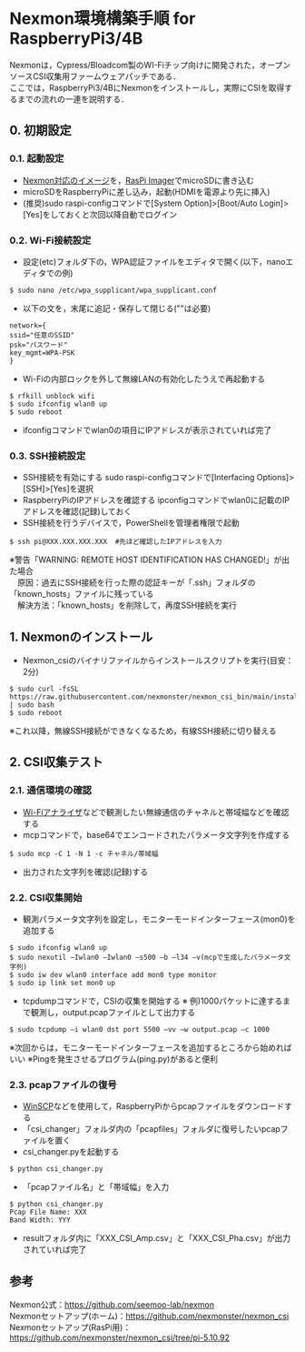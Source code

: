 # Nexmon環境構築手順 for RaspberryPi3/4B
Nexmonは，Cypress/Bloadcom製のWI-Fiチップ向けに開発された，オープンソースCSI収集用ファームウェアパッチである．  
ここでは，RaspberryPi3/4BにNexmonをインストールし，実際にCSIを取得するまでの流れの一連を説明する． 

## 0. 初期設定
### 0.1. 起動設定
- [Nexmon対応のイメージ](https://downloads.raspberrypi.org/raspios_lite_armhf/images/raspios_lite_armhf-2022-01-28/2022-01-28-raspios-bullseye-armhf-lite.zip)を，[RasPi Imager](https://downloads.raspberrypi.org/imager/imager_latest.exe)でmicroSDに書き込む    
- microSDをRaspberryPiに差し込み，起動(HDMIを電源より先に挿入)
- (推奨)sudo raspi-configコマンドで[System Option]>[Boot/Auto Login]>[Yes]をしておくと次回以降自動でログイン  

### 0.2. Wi-Fi接続設定
- 設定(etc)フォルダ下の，WPA認証ファイルをエディタで開く(以下，nanoエディタでの例)
```
$ sudo nano /etc/wpa_supplicant/wpa_supplicant.conf
```
- 以下の文を，末尾に追記・保存して閉じる(""は必要)
```
network={
ssid="任意のSSID"
psk="パスワード"
key_mgmt=WPA-PSK
}
```
- Wi-Fiの内部ロックを外して無線LANの有効化したうえで再起動する
```
$ rfkill unblock wifi
$ sudo ifconfig wlan0 up
$ sudo reboot
```
- ifconfigコマンドでwlan0の項目にIPアドレスが表示されていれば完了  

### 0.3. SSH接続設定
- SSH接続を有効にする
sudo raspi-configコマンドで[Interfacing Options]>[SSH]>[Yes]を選択  
- RaspberryPiのIPアドレスを確認する
ipconfigコマンドでwlan0に記載のIPアドレスを確認(記録)しておく
- SSH接続を行うデバイスで，PowerShellを管理者権限で起動
```
$ ssh pi@XXX.XXX.XXX.XXX  #先ほど確認したIPアドレスを入力
```
※警告「WARNING: REMOTE HOST IDENTIFICATION HAS CHANGED!」が出た場合  
　原因：過去にSSH接続を行った際の認証キーが「.ssh」フォルダの「known_hosts」ファイルに残っている  
　解決方法：「known_hosts」を削除して，再度SSH接続を実行

## 1. Nexmonのインストール
- Nexmon_csiのバイナリファイルからインストールスクリプトを実行(目安：2分)
```
$ sudo curl -fsSL https://raw.githubusercontent.com/nexmonster/nexmon_csi_bin/main/install.sh | sudo bash
$ sudo reboot
```
※これ以降，無線SSH接続ができなくなるため，有線SSH接続に切り替える  

## 2. CSI収集テスト
### 2.1. 通信環境の確認
- [Wi-Fiアナライザ](https://apps.microsoft.com/detail/9NBLGGH33N0N?hl=ja-JP&gl=JP)などで観測したい無線通信のチャネルと帯域幅などを確認する
- mcpコマンドで，base64でエンコードされたパラメータ文字列を作成する
```
$ sudo mcp -C 1 -N 1 -c チャネル/帯域幅
```
- 出力された文字列を確認(記録)する

### 2.2. CSI収集開始
- 観測パラメータ文字列を設定し，モニターモードインターフェース(mon0)を追加する
```
$ sudo ifconfig wlan0 up
$ sudo nexutil –Iwlan0 –Iwlan0 –s500 –b –l34 –v(mcpで生成したパラメータ文字列)
$ sudo iw dev wlan0 interface add mon0 type monitor
$ sudo ip link set mon0 up
```
- tcpdumpコマンドで，CSIの収集を開始する
※ 例)1000パケットに達するまで観測し，output.pcapファイルとして出力する  
```
$ sudo tcpdump –i wlan0 dst port 5500 –vv –w output.pcap –c 1000
```
※次回からは，モニターモードインターフェースを追加するところから始めればいい
※Pingを発生させるプログラム(ping.py)があると便利

### 2.3. pcapファイルの復号
- [WinSCP](https://winscp.net/eng/download.php)などを使用して，RaspberryPiからpcapファイルをダウンロードする
- 「csi_changer」フォルダ内の「pcapfiles」フォルダに復号したいpcapファイルを置く
- csi_changer.pyを起動する
```
$ python csi_changer.py
```
- 「pcapファイル名」と「帯域幅」を入力
```
$ python csi_changer.py
Pcap File Name: XXX
Band Width: YYY
```
- resultフォルダ内に「XXX_CSI_Amp.csv」と「XXX_CSI_Pha.csv」が出力されていれば完了

## 参考
Nexmon公式：https://github.com/seemoo-lab/nexmon  
Nexmonセットアップ(ホーム)：https://github.com/nexmonster/nexmon_csi  
Nexmonセットアップ(RasPi用)：https://github.com/nexmonster/nexmon_csi/tree/pi-5.10.92  

